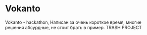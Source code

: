 # Vokanto
Vokanto - hackathon, Написан за очень короткое время, многие решения абсурдные, не стоит брать в пример. TRASH PROJECT
